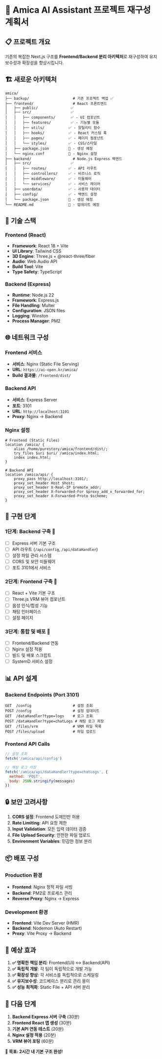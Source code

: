 # 🎯 Amica AI Assistant 프로젝트 재구성 계획서

## 📋 **프로젝트 개요**

기존의 복잡한 Next.js 구조를 **Frontend/Backend 분리 아키텍처**로 재구성하여 유지보수성과 확장성을 향상시킵니다.

## 🏗️ **새로운 아키텍처**

```
amica/
├── backup/                    # 기존 프로젝트 백업 ✅
├── frontend/                  # React 프론트엔드
│   ├── public/               ✅
│   ├── src/                  ✅
│   │   ├── components/       ✅ - UI 컴포넌트
│   │   ├── features/         ✅ - 기능별 모듈
│   │   ├── utils/           ✅ - 유틸리티 함수
│   │   ├── hooks/           ✅ - React 커스텀 훅
│   │   ├── pages/           ✅ - 페이지 컴포넌트
│   │   └── styles/          ✅ - CSS/스타일
│   ├── package.json         🔄 - 생성 예정
│   └── nginx.conf           🔄 - Nginx 설정
├── backend/                   # Node.js Express 백엔드
│   ├── src/                  ✅
│   │   ├── routes/          ✅ - API 라우트
│   │   ├── controllers/     ✅ - 비즈니스 로직
│   │   ├── middleware/      ✅ - 미들웨어
│   │   └── services/        ✅ - 서비스 레이어
│   ├── userdata/            ✅ - 사용자 데이터
│   ├── config/              ✅ - 백엔드 설정
│   └── package.json         🔄 - 생성 예정
└── README.md                🔄 - 업데이트 예정
```

## 🎯 **기술 스택**

### **Frontend (React)**
- **Framework**: React 18 + Vite
- **UI Library**: Tailwind CSS
- **3D Engine**: Three.js + @react-three/fiber
- **Audio**: Web Audio API
- **Build Tool**: Vite
- **Type Safety**: TypeScript

### **Backend (Express)**
- **Runtime**: Node.js 22
- **Framework**: Express.js
- **File Handling**: Multer
- **Configuration**: JSON files
- **Logging**: Winston
- **Process Manager**: PM2

## 🌐 **네트워크 구성**

### **Frontend 서비스**
- **서비스**: Nginx (Static File Serving)
- **URL**: `https://ai-open.kr/amica/`
- **Build 결과물**: `/frontend/dist/`

### **Backend API**
- **서비스**: Express Server
- **포트**: 3101
- **URL**: `http://localhost:3101`
- **Proxy**: Nginx → Backend

### **Nginx 설정**
```nginx
# Frontend (Static Files)
location /amica/ {
    alias /home/purestory/amica/frontend/dist/;
    try_files $uri $uri/ /amica/index.html;
    index index.html;
}

# Backend API
location /amica/api/ {
    proxy_pass http://localhost:3101/;
    proxy_set_header Host $host;
    proxy_set_header X-Real-IP $remote_addr;
    proxy_set_header X-Forwarded-For $proxy_add_x_forwarded_for;
    proxy_set_header X-Forwarded-Proto $scheme;
}
```

## 🚀 **구현 단계**

### **1단계: Backend 구축** 🔄
- [ ] Express 서버 기본 구조
- [ ] API 라우트 (`/api/config`, `/api/dataHandler`)
- [ ] 설정 파일 관리 시스템
- [ ] CORS 및 보안 미들웨어
- [ ] 포트 3101에서 서비스

### **2단계: Frontend 구축** 🔄
- [ ] React + Vite 기본 구조
- [ ] Three.js VRM 뷰어 컴포넌트
- [ ] 음성 인식/합성 기능
- [ ] 채팅 인터페이스
- [ ] 설정 페이지

### **3단계: 통합 및 배포** 🔄
- [ ] Frontend/Backend 연동
- [ ] Nginx 설정 적용
- [ ] 빌드 및 배포 스크립트
- [ ] SystemD 서비스 설정

## 📊 **API 설계**

### **Backend Endpoints (Port 3101)**
```
GET  /config                   # 설정 조회
POST /config                   # 설정 업데이트
GET  /dataHandler?type=logs    # 로그 조회
POST /dataHandler?type=chatLogs # 채팅 로그 저장
GET  /files/vrm                # VRM 파일 목록
POST /files/upload             # 파일 업로드
```

### **Frontend API Calls**
```javascript
// 설정 조회
fetch('/amica/api/config')

// 채팅 로그 저장
fetch('/amica/api/dataHandler?type=chatLogs', {
  method: 'POST',
  body: JSON.stringify(messages)
})
```

## 🔒 **보안 고려사항**

1. **CORS 설정**: Frontend 도메인만 허용
2. **Rate Limiting**: API 요청 제한
3. **Input Validation**: 모든 입력 데이터 검증
4. **File Upload Security**: 안전한 파일 업로드
5. **Environment Variables**: 민감한 정보 분리

## 📦 **배포 구성**

### **Production 환경**
- **Frontend**: Nginx 정적 파일 서빙
- **Backend**: PM2로 프로세스 관리
- **Reverse Proxy**: Nginx → Express

### **Development 환경**
- **Frontend**: Vite Dev Server (HMR)
- **Backend**: Nodemon (Auto Restart)
- **Proxy**: Vite Proxy → Backend

## 🎉 **예상 효과**

1. **✅ 명확한 책임 분리**: Frontend(UI) ↔ Backend(API)
2. **✅ 독립적 개발**: 각 팀이 독립적으로 개발 가능
3. **✅ 확장성 향상**: 각 서비스를 독립적으로 스케일링
4. **✅ 유지보수성**: 코드베이스 분리로 관리 용이
5. **✅ 성능 최적화**: Static File + API 서버 분리

## 🚀 **다음 단계**

1. **Backend Express 서버 구축** (30분)
2. **Frontend React 앱 생성** (30분)
3. **기본 API 연동 테스트** (20분)
4. **Nginx 설정 적용** (20분)
5. **VRM 뷰어 포팅** (60분)

**🎯 목표: 2시간 내 기본 구조 완성!** 